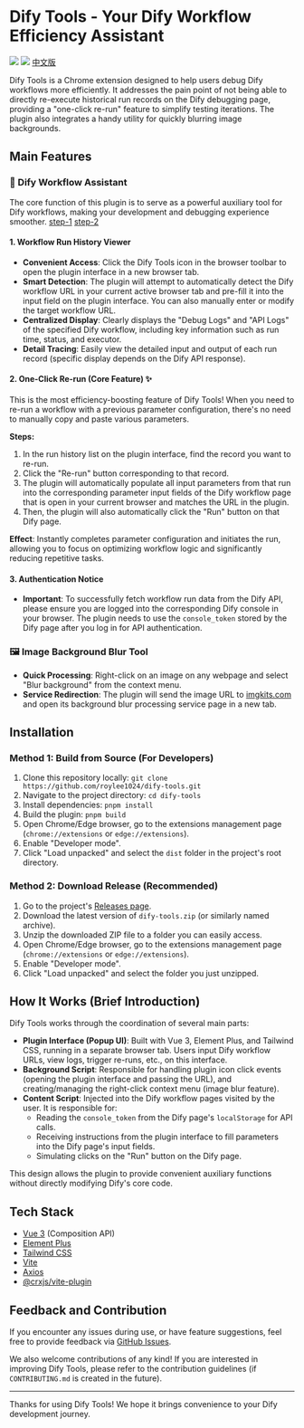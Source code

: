 # Dify Tools - Your Dify Workflow Efficiency Assistant

[![](https://img.shields.io/badge/Chrome%20Web%20Store-%v1.0.0-blue)](https://chrome.google.com/webstore/detail/YOUR_EXTENSION_ID) <!-- Please replace YOUR_EXTENSION_ID -->
[![](https://img.shields.io/badge/License-MIT-green)](LICENSE) <!-- Assuming MIT License -->
[中文版](README.cn.md)

Dify Tools is a Chrome extension designed to help users debug Dify workflows more efficiently. It addresses the pain point of not being able to directly re-execute historical run records on the Dify debugging page, providing a "one-click re-run" feature to simplify testing iterations. The plugin also integrates a handy utility for quickly blurring image backgrounds.

## Main Features

### 🚀 Dify Workflow Assistant

The core function of this plugin is to serve as a powerful auxiliary tool for Dify workflows, making your development and debugging experience smoother.
[step-1](docs/images/step-1.png)
[step-2](docs/images/step-2.png)

#### 1. Workflow Run History Viewer
- **Convenient Access**: Click the Dify Tools icon in the browser toolbar to open the plugin interface in a new browser tab.
- **Smart Detection**: The plugin will attempt to automatically detect the Dify workflow URL in your current active browser tab and pre-fill it into the input field on the plugin interface. You can also manually enter or modify the target workflow URL.
- **Centralized Display**: Clearly displays the "Debug Logs" and "API Logs" of the specified Dify workflow, including key information such as run time, status, and executor.
- **Detail Tracing**: Easily view the detailed input and output of each run record (specific display depends on the Dify API response).

#### 2. One-Click Re-run (Core Feature) ✨
This is the most efficiency-boosting feature of Dify Tools! When you need to re-run a workflow with a previous parameter configuration, there's no need to manually copy and paste various parameters.

**Steps:**
1.  In the run history list on the plugin interface, find the record you want to re-run.
2.  Click the "Re-run" button corresponding to that record.
3.  The plugin will automatically populate all input parameters from that run into the corresponding parameter input fields of the Dify workflow page that is open in your current browser and matches the URL in the plugin.
4.  Then, the plugin will also automatically click the "Run" button on that Dify page.

**Effect**: Instantly completes parameter configuration and initiates the run, allowing you to focus on optimizing workflow logic and significantly reducing repetitive tasks.

<!-- It is recommended to embed a GIF animation here demonstrating the "One-Click Re-run" operation -->
<!-- ![Dify Tools Re-run Demo GIF](path/to/your/demo.gif) -->

#### 3. Authentication Notice
- **Important**: To successfully fetch workflow run data from the Dify API, please ensure you are logged into the corresponding Dify console in your browser. The plugin needs to use the `console_token` stored by the Dify page after you log in for API authentication.

### 🖼️ Image Background Blur Tool
- **Quick Processing**: Right-click on an image on any webpage and select "Blur background" from the context menu.
- **Service Redirection**: The plugin will send the image URL to [imgkits.com](https://www.imgkits.com/) and open its background blur processing service page in a new tab.

## Installation

### Method 1: Build from Source (For Developers)
1.  Clone this repository locally: `git clone https://github.com/roylee1024/dify-tools.git` <!-- Please ask the user to replace roylee1024/dify-tools -->
2.  Navigate to the project directory: `cd dify-tools`
3.  Install dependencies: `pnpm install`
4.  Build the plugin: `pnpm build`
5.  Open Chrome/Edge browser, go to the extensions management page (`chrome://extensions` or `edge://extensions`).
6.  Enable "Developer mode".
7.  Click "Load unpacked" and select the `dist` folder in the project's root directory.

### Method 2: Download Release (Recommended)
1. Go to the project's [Releases page](https://github.com/roylee1024/dify-tools/releases). <!-- Please ask the user to replace roylee1024/dify-tools -->
2. Download the latest version of `dify-tools.zip` (or similarly named archive).
3. Unzip the downloaded ZIP file to a folder you can easily access.
4. Open Chrome/Edge browser, go to the extensions management page (`chrome://extensions` or `edge://extensions`).
5. Enable "Developer mode".
6. Click "Load unpacked" and select the folder you just unzipped.

## How It Works (Brief Introduction)
Dify Tools works through the coordination of several main parts:
- **Plugin Interface (Popup UI)**: Built with Vue 3, Element Plus, and Tailwind CSS, running in a separate browser tab. Users input Dify workflow URLs, view logs, trigger re-runs, etc., on this interface.
- **Background Script**: Responsible for handling plugin icon click events (opening the plugin interface and passing the URL), and creating/managing the right-click context menu (image blur feature).
- **Content Script**: Injected into the Dify workflow pages visited by the user. It is responsible for:
    - Reading the `console_token` from the Dify page's `localStorage` for API calls.
    - Receiving instructions from the plugin interface to fill parameters into the Dify page's input fields.
    - Simulating clicks on the "Run" button on the Dify page.

This design allows the plugin to provide convenient auxiliary functions without directly modifying Dify's core code.

## Tech Stack
- [Vue 3](https://vuejs.org/) (Composition API)
- [Element Plus](https://element-plus.org/)
- [Tailwind CSS](https://tailwindcss.com/)
- [Vite](https://vitejs.dev/)
- [Axios](https://axios-http.com/)
- [@crxjs/vite-plugin](https://crxjs.dev/vite-plugin)

## Feedback and Contribution
If you encounter any issues during use, or have feature suggestions, feel free to provide feedback via [GitHub Issues](https://github.com/roylee1024/dify-tools/issues). <!-- Please ask the user to replace roylee1024/dify-tools -->

We also welcome contributions of any kind! If you are interested in improving Dify Tools, please refer to the contribution guidelines (if `CONTRIBUTING.md` is created in the future).

---
Thanks for using Dify Tools! We hope it brings convenience to your Dify development journey. 
